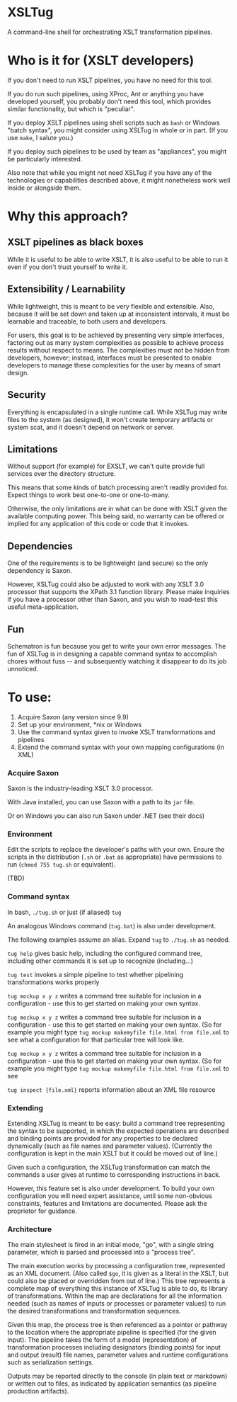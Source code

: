 # XSLTug

A command-line shell for orchestrating XSLT transformation pipelines.

# Who is it for (XSLT developers)

If you don't need to run XSLT pipelines, you have no need for this tool.

If you do run such pipelines, using XProc, Ant or anything you have developed yourself, you probably don't need this tool, which provides similar functionality, but which is "peculiar". 

If you deploy XSLT pipelines using shell scripts such as `bash` or Windows "batch syntax", you might consider using XSLTug in whole or in part. (If you use `make`, I salute you.)

If you deploy such pipelines to be used by team as "appliances", you might be particularly interested.

Also note that while you might not need XSLTug if you have any of the technologies or capabilities described above, it might nonetheless work well inside or alongside them.

# Why this approach?

## XSLT pipelines as black boxes

While it is useful to be able to write XSLT, it is also useful to be able to run it even if you don't trust yourself to write it.

## Extensibility / Learnability

While lightweight, this is meant to be very flexible and extensible. Also, because it will be set down and taken up at inconsistent intervals, it must be learnable and traceable, to both users and developers.

For users, this goal is to be achieved by presenting very simple interfaces, factoring out as many system complexities as possible to achieve process results without respect to means. The complexities must not be hidden from developers, however; instead, interfaces must be presented to enable developers to manage these complexities for the user by means of smart design.

## Security

Everything is encapsulated in a single runtime call. While XSLTug may write files to the system (as designed), it won't create temporary artifacts or system scat, and it doesn't depend on network or server.

## Limitations

Without support (for example) for EXSLT, we can't quite provide full services over the directory structure.

This means that some kinds of batch processing aren't readily provided for. Expect things to work best one-to-one or one-to-many.

Otherwise, the only limitations are in what can be done with XSLT given the available computing power. This being said, no warranty can be offered or implied for any application of this code or code that it invokes.

## Dependencies

One of the requirements is to be lightweight (and secure) so the only dependency is Saxon.

However, XSLTug could also be adjusted to work with any XSLT 3.0 processor that supports the XPath 3.1 function library. Please make inquiries if you have a processor other than Saxon, and you wish to road-test this useful meta-application.

## Fun

Schematron is fun because you get to write your own error messages. The fun of XSLTug is in designing a capable command syntax to accomplish chores without fuss -- and subsequently watching it disappear to do its job unnoticed.

# To use:

1. Acquire Saxon (any version since 9.9)
1. Set up your environment, \*nix or Windows
1. Use the command syntax given to invoke XSLT transformations and pipelines
1. Extend the command syntax with your own mapping configurations (in XML)

### Acquire Saxon

Saxon is the industry-leading XSLT 3.0 processor.

With Java installed, you can use Saxon with a path to its `jar` file.

Or on Windows you can also run Saxon under .NET (see their docs)


### Environment

Edit the scripts to replace the developer's paths with your own. Ensure the scripts in the distribution (`.sh` or `.bat` as appropriate) have permissions to run (`chmod 755 tug.sh` or equivalent).

(TBD)

### Command syntax
 
In bash, `./tug.sh` or just (if aliased) `tug`

An analogous Windows command (`tug.bat`) is also under development.

The following examples assume an alias. Expand `tug` to `./tug.sh` as needed.

`tug help` gives basic help, including the configured command tree, including other commands it is set up to recognize (including...)

`tug test` invokes a simple pipeline to test whether pipelining transformations works properly

`tug mockup x y z` writes a command tree suitable for inclusion in a configuration - use this to get started on making your own syntax.

`tug mockup x y z` writes a command tree suitable for inclusion in a configuration - use this to get started on making your own syntax. (So for example you might type `tug mockup makemyfile file.html from file.xml` to see what a configuration for that particular tree will look like.

`tug mockup x y z` writes a command tree suitable for inclusion in a configuration - use this to get started on making your own syntax. (So for example you might type `tug mockup makemyfile file.html from file.xml` to see 

`tug inspect {file.xml}` reports information about an XML file resource

### Extending

Extending XSLTug is meant to be easy: build a command tree representing the syntax to be supported, in which the expected operations are described and binding points are provided for any properties to be declared dynamically (such as file names and parameter values). (Currently the configuration is kept in the main XSLT but it could be moved out of line.)

Given such a configuration, the XSLTug transformation can match the commands a user gives at runtime to corresponding instructions in back.

However, this feature set is also under development. To build your own configuration you will need expert assistance, until some non-obvious constraints, features and limitations are documented. Please ask the proprietor for guidance.

### Architecture

The main stylesheet is fired in an initial mode, "go", with a single string parameter, which is parsed and processed into a "process tree".

The main execution works by processing a configuration tree, represented as an XML document. (Also called `$go`, it is given as a literal in the XSLT, but could also be placed or overridden from out of line.) This tree represents a complete map of everything this instance of XSLTug is able to do, its library of transformations. Within the map are declarations for all the information needed (such as names of inputs or processes or parameter values) to run the desired transformations and transformation sequences.

Given this map, the process tree is then referenced as a pointer or pathway to the location where the appropriate pipeline is specified (for the given input). The pipeline takes the form of a model (representation) of transformation processes including designators (binding points) for input and output (result) file names, parameter values and runtime configurations such as serialization settings.

Outputs may be reported directly to the console (in plain text or markdown) or written out to files, as indicated by application semantics (as pipeline production artifacts).

